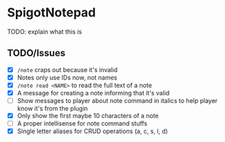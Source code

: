 # SpigotNotepad

TODO: explain what this is

## TODO/Issues

- [x] `/note` craps out because it's invalid
- [x] Notes only use IDs now, not names
- [x] `/note read <NAME>` to read the full text of a note
- [x] A message for creating a note informing that it's valid
- [ ] Show messages to player about note command in italics to help player know it's from the plugin
- [x] Only show the first maybe 10 characters of a note
- [ ] A proper intellisense for note command stuffs
- [x] Single letter aliases for CRUD operations (a, c, s, l, d)